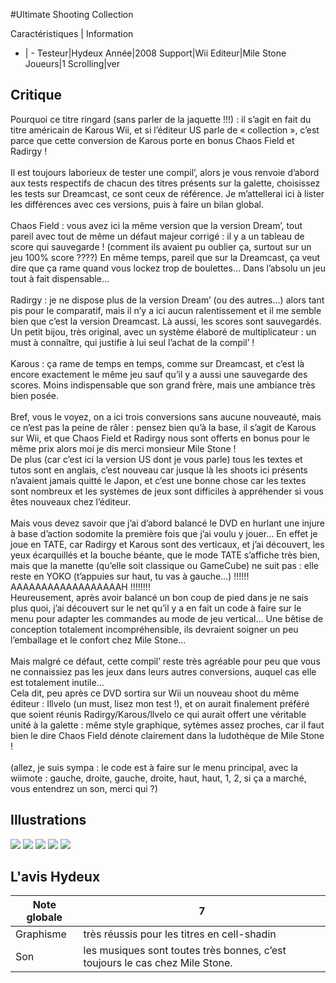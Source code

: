 #Ultimate Shooting Collection

Caractéristiques | Information
- | -
Testeur|Hydeux
Année|2008
Support|Wii
Editeur|Mile Stone
Joueurs|1
Scrolling|ver

## Critique
Pourquoi ce titre ringard (sans parler de la jaquette !!!) : il s’agit en fait du titre américain de Karous Wii, et si l’éditeur US parle de « collection », c’est parce que cette conversion de Karous porte en bonus Chaos Field et Radirgy !<br/><br/>Il est toujours laborieux de tester une compil’, alors je vous renvoie d’abord aux tests respectifs de chacun des titres présents sur la galette, choisissez les tests sur Dreamcast, ce sont ceux de référence. Je m’attellerai ici à lister les différences avec ces versions, puis à faire un bilan global.<br/><br/>Chaos Field : vous avez ici la même version que la version Dream’, tout pareil avec tout de même un défaut majeur corrigé : il y a un tableau de score qui sauvegarde ! (comment ils avaient pu oublier ça, surtout sur un jeu 100% score ????) En même temps, pareil que sur la Dreamcast, ça veut dire que ça rame quand vous lockez trop de boulettes… Dans l’absolu un jeu tout à fait dispensable…<br/><br/>Radirgy : je ne dispose plus de la version Dream’ (ou des autres…) alors tant pis pour le comparatif, mais il n’y a ici aucun ralentissement et il me semble bien que c’est la version Dreamcast. Là aussi, les scores sont sauvegardés. Un petit bijou, très original, avec un système élaboré de multiplicateur : un must à connaître, qui justifie à lui seul l’achat de la compil’ !<br/><br/>Karous : ça rame de temps en temps, comme sur Dreamcast, et c’est là encore exactement le même jeu sauf qu’il y a aussi une sauvegarde des scores. Moins indispensable que son grand frère, mais une ambiance très bien posée.<br/><br/>Bref, vous le voyez, on a ici trois conversions sans aucune nouveauté, mais ce n’est pas la peine de râler : pensez bien qu’à la base, il s’agit de Karous sur Wii, et que Chaos Field et Radirgy nous sont offerts en bonus pour le même prix alors moi je dis merci monsieur Mile Stone !<br/>De plus (car c’est ici la version US dont je vous parle) tous les textes et tutos sont en anglais, c’est nouveau car jusque là les shoots ici présents n’avaient jamais quitté le Japon, et c’est une bonne chose car les textes sont nombreux et les systèmes de jeux sont difficiles à appréhender si vous êtes nouveaux chez l’éditeur.<br/><br/>Mais vous devez savoir que j’ai d’abord balancé le DVD en hurlant une injure à base d’action sodomite la première fois que j’ai voulu y jouer… En effet je joue en TATE, car Radirgy et Karous sont des verticaux, et j’ai découvert, les yeux écarquillés et la bouche béante, que le mode TATE s’affiche très bien, mais que la manette (qu’elle soit classique ou GameCube) ne suit pas : elle reste en YOKO (t’appuies sur haut, tu vas à gauche…) !!!!!!<br/>AAAAAAAAAAAAAAAAAAH !!!!!!!!<br/>Heureusement, après avoir balancé un bon coup de pied dans je ne sais plus quoi, j’ai découvert sur le net qu’il y a en fait un code à faire sur le menu pour adapter les commandes au mode de jeu vertical… Une bêtise de conception totalement incompréhensible, ils devraient soigner un peu l’emballage et le confort chez Mile Stone…<br/><br/>Mais malgré ce défaut, cette compil’ reste très agréable pour peu que vous ne connaissiez pas les jeux dans leurs autres conversions, auquel cas elle est totalement inutile…<br/>Cela dit, peu après ce DVD sortira sur Wii un nouveau shoot du même éditeur : Illvelo (un must, lisez mon test !), et on aurait finalement préféré que soient réunis Radirgy/Karous/llvelo ce qui aurait offert une véritable unité à la galette : même style graphique, sytèmes assez proches, car il faut bien le dire Chaos Field dénote clairement dans la ludothèque de Mile Stone !<br/><br/>(allez, je suis sympa : le code est à faire sur le menu principal, avec la wiimote : gauche, droite, gauche, droite, haut, haut, 1, 2, si ça a marché, vous entendrez un son, merci qui ?)<br/>

## Illustrations
![](http://www.shmup.com/images/thumbs/img_fiche_1_1207.jpg)
![](http://www.shmup.com/images/thumbs/img_fiche_2_1207.jpg)
![](http://www.shmup.com/images/thumbs/img_fiche_3_1207.jpg)
![](http://www.shmup.com/images/thumbs/)
![](http://www.shmup.com/images/thumbs/)

## L'avis Hydeux
Note globale|7
-|-
Graphisme|très réussis pour les titres en cell-shadin
Son|les musiques sont toutes très bonnes, c’est toujours le cas chez Mile Stone. 
